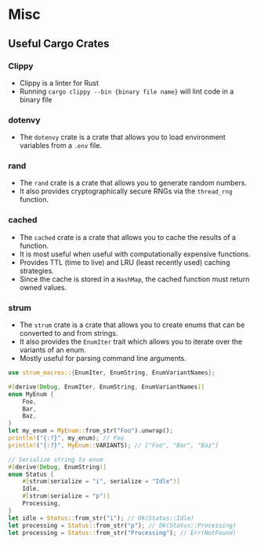 # Misc

## Useful Cargo Crates

### Clippy

- Clippy is a linter for Rust
- Running `cargo clippy --bin {binary file name}` will lint code in a binary file

### dotenvy

- The `dotenvy` crate is a crate that allows you to load environment variables from a `.env` file.

### rand

- The `rand` crate is a crate that allows you to generate random numbers.
- It also provides cryptographically secure RNGs via the `thread_rng` function.

### cached

- The `cached` crate is a crate that allows you to cache the results of a function.
- It is most useful when useful with computationally expensive functions.
- Provides TTL (time to live) and LRU (least recently used) caching strategies.
- Since the cache is stored in a `HashMap`, the cached function must return owned values.

### strum

- The `strum` crate is a crate that allows you to create enums that can be converted to and from strings.
- It also provides the `EnumIter` trait which allows you to iterate over the variants of an enum.
- Mostly useful for parsing command line arguments.

```rust
use strum_macros::{EnumIter, EnumString, EnumVariantNames};

#[derive(Debug, EnumIter, EnumString, EnumVariantNames)]
enum MyEnum {
    Foo,
    Bar,
    Baz,
}
let my_enum = MyEnum::from_str("Foo").unwrap();
println!("{:?}", my_enum); // Foo
println!("{:?}", MyEnum::VARIANTS); // ["Foo", "Bar", "Baz"]

// Serialize string to enum
#[derive(Debug, EnumString)]
enum Status {
    #[strum(serialize = "i", serialize = "Idle")]
    Idle,
    #[strum(serialize = "p")]
    Processing,
}
let idle = Status::from_str("i"); // Ok(Status::Idle)
let processing = Status::from_str("p"); // Ok(Status::Processing)
let processing = Status::from_str("Processing"); // Err(NotFound)
```
